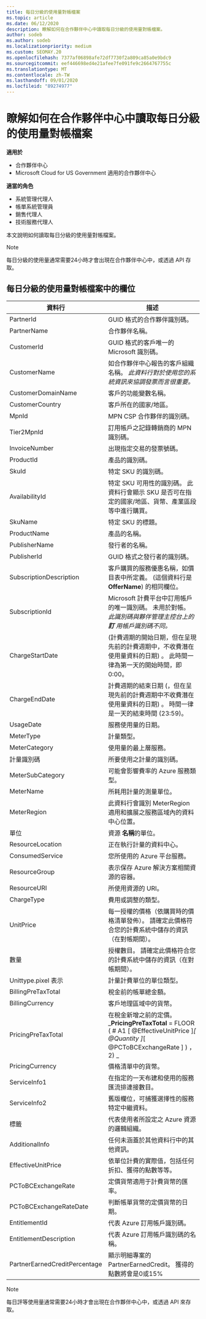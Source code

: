 ```yaml
---
title: 每日分級的使用量對帳檔案
ms.topic: article
ms.date: 06/12/2020
description: 瞭解如何在合作夥伴中心中讀取每日分級的使用量對帳檔案。
author: sodeb
ms.author: sodeb
ms.localizationpriority: medium
ms.custom: SEOMAY.20
ms.openlocfilehash: 7377af06898afe72df7730f2a809ca85a0e9bdc9
ms.sourcegitcommit: eef446698ed4e21afee7fe091fe9c2664767755c
ms.translationtype: MT
ms.contentlocale: zh-TW
ms.lasthandoff: 09/01/2020
ms.locfileid: "89274977"
---
```

# <a name="learn-how-to-read-daily-rated-usage-reconciliation-files-in-partner-center"></a>瞭解如何在合作夥伴中心中讀取每日分級的使用量對帳檔案

**適用於**

- 合作夥伴中心
- Microsoft Cloud for US Government 適用的合作夥伴中心

**適當的角色**

- 系統管理代理人
- 帳單系統管理員
- 銷售代理人
- 技術服務代理人

本文說明如何讀取每日分級的使用量對帳檔案。

>[!NOTE]
>每日分級的使用量通常需要24小時才會出現在合作夥伴中心中，或透過 API 存取。

## <a name="fields-in-daily-rated-usage-reconciliation-files"></a>每日分級的使用量對帳檔案中的欄位

| 資料行 | 描述 |
| ------ | ----------- |
| PartnerId | GUID 格式的合作夥伴識別碼。 |
| PartnerName | 合作夥伴名稱。 |
| CustomerId | GUID 格式的客戶唯一的 Microsoft 識別碼。 |
| CustomerName | 如合作夥伴中心報告的客戶組織名稱。 *此資料行對於使用您的系統資訊來協調發票而言很重要。* |
| CustomerDomainName | 客戶的功能變數名稱。 |
| CustomerCountry | 客戶所在的國家/地區。 |
| MpnId | MPN CSP 合作夥伴的識別碼。 |
| Tier2MpnId | 訂用帳戶之記錄轉銷商的 MPN 識別碼。 |
| InvoiceNumber | 出現指定交易的發票號碼。 |
| ProductId | 產品的識別碼。 |
| SkuId | 特定 SKU 的識別碼。 |
| AvailabilityId | 特定 SKU 可用性的識別碼。 此資料行會顯示 SKU 是否可在指定的國家/地區、貨幣、產業區段等中進行購買。 |
| SkuName | 特定 SKU 的標題。 |
| ProductName | 產品的名稱。 |
| PublisherName | 發行者的名稱。 |
| PublisherId | GUID 格式之發行者的識別碼。 |
| SubscriptionDescription | 客戶購買的服務優惠名稱，如價目表中所定義。  (這個資料行是 **OfferName**) 的相同欄位。 |
| SubscriptionId | Microsoft 計費平台中訂用帳戶的唯一識別碼。 未用於對帳。 *此識別碼與夥伴管理主控台上的 **訂** 用帳戶識別碼不同。* |
| ChargeStartDate |  (計費週期的開始日期，但在呈現先前的計費週期中，不收費潛在使用量資料的日期) 。 此時間一律為第一天的開始時間，即 0:00。 |
| ChargeEndDate | 計費週期的結束日期 (，但在呈現先前的計費週期中不收費潛在使用量資料的日期) 。 時間一律是一天的結束時間 (23:59)。 |
| UsageDate | 服務使用量的日期。 |
| MeterType | 計量類型。 |
| MeterCategory | 使用量的最上層服務。 |
| 計量識別碼 | 所要使用之計量的識別碼。 |
| MeterSubCategory | 可能會影響費率的 Azure 服務類型。 |
| MeterName | 所耗用計量的測量單位。 |
| MeterRegion | 此資料行會識別 MeterRegion 適用和擴展之服務區域內的資料中心位置。 |
| 單位 | 資源 **名稱**的單位。 |
| ResourceLocation | 正在執行計量的資料中心。 |
| ConsumedService | 您所使用的 Azure 平台服務。 |
| ResourceGroup | 表示保存 Azure 解決方案相關資源的容器。 |
| ResourceURI | 所使用資源的 URI。 |
| ChargeType | 費用或調整的類型。  |
| UnitPrice | 每一授權的價格（依購買時的價格清單發佈）。 請確定此價格符合您的計費系統中儲存的資訊（在對帳期間）。 |
| 數量 | 授權數目。 請確定此價格符合您的計費系統中儲存的資訊（在對帳期間）。 |
| Unittype.pixel 表示 | 計量計費單位的單位類型。  |
| BillingPreTaxTotal | 稅金前的帳單總金額。 |
| BillingCurrency | 客戶地理區域中的貨幣。 |
| PricingPreTaxTotal | 在稅金新增之前的定價。 <br/> _**PricingPreTaxTotal** = FLOOR ( # A1 [ @EffectiveUnitPrice ]*[ @Quantity ]*[ @PCToBCExchangeRate ] ) ，2) _ |
| PricingCurrency | 價格清單中的貨幣。 |
| ServiceInfo1 | 在指定的一天布建和使用的服務匯流排連接數目。 |
| ServiceInfo2 | 舊版欄位，可捕獲選擇性的服務特定中繼資料。 |
| 標籤 | 代表使用者所設定之 Azure 資源的邏輯組織。 |
| AdditionalInfo | 任何未涵蓋於其他資料行中的其他資訊。 |
| EffectiveUnitPrice | 依單位計費的實際值，包括任何折扣、獲得的點數等等。 |
| PCToBCExchangeRate | 定價貨幣適用于計費貨幣的匯率。 |
| PCToBCExchangeRateDate | 判斷帳單貨幣的定價貨幣的日期。 |
| EntitlementId | 代表 Azure 訂用帳戶識別碼。 |
| EntitlementDescription | 代表 Azure 訂用帳戶識別碼的名稱。 |
| PartnerEarnedCreditPercentage | 顯示明細專案的 PartnerEarnedCredit。 獲得的點數將會是0或15% |

>[!NOTE]
>每日評等使用量通常需要24小時才會出現在合作夥伴中心中，或透過 API 來存取。



